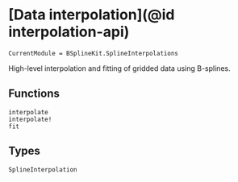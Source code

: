 # [Data interpolation](@id interpolation-api)

```@meta
CurrentModule = BSplineKit.SplineInterpolations
```

High-level interpolation and fitting of gridded data using B-splines.

## Functions

```@docs
interpolate
interpolate!
fit
```

## Types

```@docs
SplineInterpolation
```
